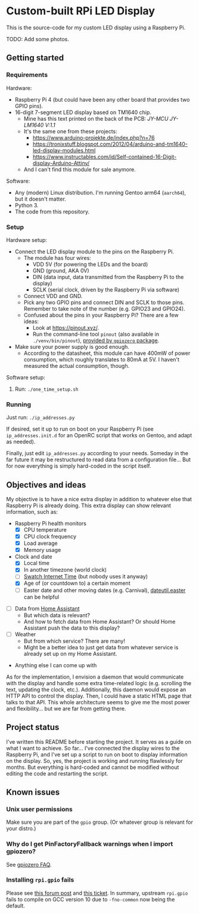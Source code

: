 # Custom-built RPi LED Display

This is the source-code for my custom LED display using a Raspberry Pi.

TODO: Add some photos.

## Getting started

### Requirements

Hardware:

* Raspberry Pi 4 (but could have been any other board that provides two GPIO pins).
* 16-digit 7-segment LED display based on TM1640 chip.
    * Mine has this text printed on the back of the PCB: *JY-MCU JY-LM1640 V:1.1*
    * It's the same one from these projects:
        * https://www.arduino-projekte.de/index.php?n=76
        * https://tronixstuff.blogspot.com/2012/04/arduino-and-tm1640-led-display-modules.html
        * https://www.instructables.com/id/Self-contained-16-Digit-display-Arduino-Attiny/
    * And I can't find this module for sale anymore.

Software:

* Any (modern) Linux distribution. I'm running Gentoo arm64 (`aarch64`), but it doesn't matter.
* Python 3.
* The code from this repository.

### Setup

Hardware setup:

* Connect the LED display module to the pins on the Raspberry Pi.
    * The module has four wires:
        * VDD 5V (for powering the LEDs and the board)
        * GND (ground, AKA 0V)
        * DIN (data input, data transmitted from the Raspberry Pi to the display)
        * SCLK (serial clock, driven by the Raspberry Pi via software)
    * Connect VDD and GND.
    * Pick any two GPIO pins and connect DIN and SCLK to those pins. Remember to take note of the number (e.g. GPIO23 and GPIO24).
    * Confused about the pins in your Raspberry Pi? There are a few ideas:
        * Look at <https://pinout.xyz/>.
        * Run the command-line tool `pinout` (also available in `./venv/bin/pinout`), [provided by `gpiozero` package](https://gpiozero.readthedocs.io/en/stable/cli_tools.html#pinout).
* Make sure your power supply is good enough.
    * According to the datasheet, this module can have 400mW of power consumption, which roughly translates to 80mA at 5V. I haven't measured the actual consumption, though.

Software setup:

1. Run: `./one_time_setup.sh`

### Running

Just run: `./ip_addresses.py`

If desired, set it up to run on boot on your Raspberry Pi (see `ip_addresses.init.d` for an OpenRC script that works on Gentoo, and adapt as needed).

Finally, just edit `ip_addresses.py` according to your needs. Someday in the far future it may be restructured to read data from a configuration file… But for now everything is simply hard-coded in the script itself.

## Objectives and ideas

My objective is to have a nice extra display in addition to whatever else that Raspberry Pi is already doing. This extra display can show relevant information, such as:

* Raspberry Pi health monitors
    * [x] CPU temperature
    * [x] CPU clock frequency
    * [x] Load average
    * [x] Memory usage
* Clock and date
    * [x] Local time
    * [x] In another timezone (world clock)
    * [ ] [Swatch Internet Time](https://en.wikipedia.org/wiki/Swatch_Internet_Time) (but nobody uses it anyway)
    * [x] Age of (or countdown to) a certain moment
    * [ ] Easter date and other moving dates (e.g. Carnival), [dateutil.easter](https://dateutil.readthedocs.io/en/stable/easter.html) can be helpful
* [ ] Data from [Home Assistant](https://www.home-assistant.io/)
    * But which data is relevant?
    * And how to fetch data from Home Assistant? Or should Home Assistant push the data to this display?
* [ ] Weather
    * But from which service? There are many!
    * Might be a better idea to just get data from whatever service is already set up on my Home Assistant.
* Anything else I can come up with

As for the implementation, I envision a daemon that would communicate with the display and handle some extra time-related logic (e.g. scrolling the text, updating the clock, etc.). Additionally, this daemon would expose an HTTP API to control the display. Then, I could have a static HTML page that talks to that API. This whole architecture seems to give me the most power and flexibility… but we are far from getting there.

## Project status

I've written this README before starting the project. It serves as a guide on what I want to achieve. So far… I've connected the display wires to the Raspberry Pi, and I've set up a script to run on boot to display information on the display. So, yes, the project is working and running flawlessly for months. But everything is hard-coded and cannot be modified without editing the code and restarting the script.

## Known issues

### Unix user permissions

Make sure you are part of the `gpio` group. (Or whatever group is relevant for your distro.)

### Why do I get PinFactoryFallback warnings when I import gpiozero?

See [gpiozero FAQ](https://gpiozero.readthedocs.io/en/stable/faq.html#why-do-i-get-pinfactoryfallback-warnings-when-i-import-gpiozero).

### Installing `rpi.gpio` fails

Please see [this forum post](https://www.raspberrypi.org/forums/viewtopic.php?p=1665230#p1665230) and [this ticket](https://sourceforge.net/p/raspberry-gpio-python/tickets/187/). In summary, upstream `rpi.gpio` fails to compile on GCC version 10 due to `-fno-common` now being the default.
